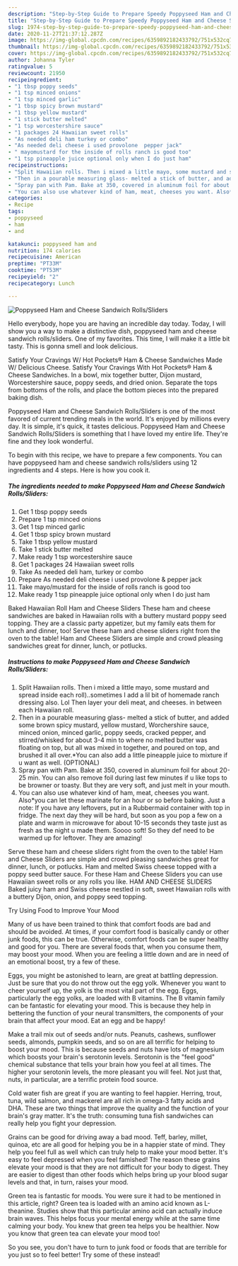 ```yaml
---
description: "Step-by-Step Guide to Prepare Speedy Poppyseed Ham and Cheese Sandwich Rolls/Sliders"
title: "Step-by-Step Guide to Prepare Speedy Poppyseed Ham and Cheese Sandwich Rolls/Sliders"
slug: 1974-step-by-step-guide-to-prepare-speedy-poppyseed-ham-and-cheese-sandwich-rolls-sliders
date: 2020-11-27T21:37:12.287Z
image: https://img-global.cpcdn.com/recipes/6359892182433792/751x532cq70/poppyseed-ham-and-cheese-sandwich-rollssliders-recipe-main-photo.jpg
thumbnail: https://img-global.cpcdn.com/recipes/6359892182433792/751x532cq70/poppyseed-ham-and-cheese-sandwich-rollssliders-recipe-main-photo.jpg
cover: https://img-global.cpcdn.com/recipes/6359892182433792/751x532cq70/poppyseed-ham-and-cheese-sandwich-rollssliders-recipe-main-photo.jpg
author: Johanna Tyler
ratingvalue: 5
reviewcount: 21950
recipeingredient:
- "1 tbsp poppy seeds"
- "1 tsp minced onions"
- "1 tsp minced garlic"
- "1 tbsp spicy brown mustard"
- "1 tbsp yellow mustard"
- "1 stick butter melted"
- "1 tsp worcestershire sauce"
- "1 packages 24 Hawaiian sweet rolls"
- "As needed deli ham turkey or combo"
- "As needed deli cheese i used provolone  pepper jack"
- " mayomustard for the inside of rolls ranch is good too"
- "1 tsp pineapple juice optional only when I do just ham"
recipeinstructions:
- "Split Hawaiian rolls. Then i mixed a little mayo, some mustard and spread inside each roll)..sometimes I add a lil bit of homemade ranch dressing also. Lol Then layer your deli meat, and cheeses. in between each Hawaiian roll."
- "Then in a pourable measuring glass- melted a stick of butter, and added some brown spicy mustard, yellow mustard, Worchershire sauce, minced onion, minced garlic, poppy seeds, cracked pepper, and stirred/whisked for about 3-4 min to where no melted butter was floating on top, but all was mixed in together, and poured on top, and brushed it all over.*You can also add a little pineapple juice to mixture if u want as well. (OPTIONAL)"
- "Spray pan with Pam. Bake at 350, covered in aluminum foil for about 20-25 min. You can also remove foil during last few minutes if u like tops to be browner or toasty. But they are very soft, and just melt in your mouth."
- "You can also use whatever kind of ham, meat, cheeses you want. Also*you can let these marinate for an hour or so before baking. Just a note: If you have any leftovers, put in a Rubbermaid container with top in fridge. The next day they will be hard, but soon as you pop a few on a plate and warm in microwave for about 10-15 seconds they taste just as fresh as the night u made them. Soooo soft! So they def need to be warmed up for leftover. They are amazing!"
categories:
- Recipe
tags:
- poppyseed
- ham
- and

katakunci: poppyseed ham and 
nutrition: 174 calories
recipecuisine: American
preptime: "PT33M"
cooktime: "PT53M"
recipeyield: "2"
recipecategory: Lunch

---
```



![Poppyseed Ham and Cheese Sandwich Rolls/Sliders](https://img-global.cpcdn.com/recipes/6359892182433792/751x532cq70/poppyseed-ham-and-cheese-sandwich-rollssliders-recipe-main-photo.jpg)

Hello everybody, hope you are having an incredible day today. Today, I will show you a way to make a distinctive dish, poppyseed ham and cheese sandwich rolls/sliders. One of my favorites. This time, I will make it a little bit tasty. This is gonna smell and look delicious.

Satisfy Your Cravings W/ Hot Pockets® Ham &amp; Cheese Sandwiches Made W/ Delicious Cheese. Satisfy Your Cravings With Hot Pockets® Ham &amp; Cheese Sandwiches. In a bowl, mix together butter, Dijon mustard, Worcestershire sauce, poppy seeds, and dried onion. Separate the tops from bottoms of the rolls, and place the bottom pieces into the prepared baking dish.

Poppyseed Ham and Cheese Sandwich Rolls/Sliders is one of the most favored of current trending meals in the world. It's enjoyed by millions every day. It is simple, it's quick, it tastes delicious. Poppyseed Ham and Cheese Sandwich Rolls/Sliders is something that I have loved my entire life. They're fine and they look wonderful.


To begin with this recipe, we have to prepare a few components. You can have poppyseed ham and cheese sandwich rolls/sliders using 12 ingredients and 4 steps. Here is how you cook it.

<!--inarticleads1-->

##### The ingredients needed to make Poppyseed Ham and Cheese Sandwich Rolls/Sliders:

1. Get 1 tbsp poppy seeds
1. Prepare 1 tsp minced onions
1. Get 1 tsp minced garlic
1. Get 1 tbsp spicy brown mustard
1. Take 1 tbsp yellow mustard
1. Take 1 stick butter melted
1. Make ready 1 tsp worcestershire sauce
1. Get 1 packages 24 Hawaiian sweet rolls
1. Take As needed deli ham, turkey or combo
1. Prepare As needed deli cheese i used provolone &amp; pepper jack
1. Take  mayo/mustard for the inside of rolls ranch is good too
1. Make ready 1 tsp pineapple juice optional only when I do just ham


Baked Hawaiian Roll Ham and Cheese Sliders These ham and cheese sandwiches are baked in Hawaiian rolls with a buttery mustard poppy seed topping. They are a classic party appetizer, but my family eats them for lunch and dinner, too! Serve these ham and cheese sliders right from the oven to the table! Ham and Cheese Sliders are simple and crowd pleasing sandwiches great for dinner, lunch, or potlucks. 

<!--inarticleads2-->

##### Instructions to make Poppyseed Ham and Cheese Sandwich Rolls/Sliders:

1. Split Hawaiian rolls. Then i mixed a little mayo, some mustard and spread inside each roll)..sometimes I add a lil bit of homemade ranch dressing also. Lol Then layer your deli meat, and cheeses. in between each Hawaiian roll.
1. Then in a pourable measuring glass- melted a stick of butter, and added some brown spicy mustard, yellow mustard, Worchershire sauce, minced onion, minced garlic, poppy seeds, cracked pepper, and stirred/whisked for about 3-4 min to where no melted butter was floating on top, but all was mixed in together, and poured on top, and brushed it all over.*You can also add a little pineapple juice to mixture if u want as well. (OPTIONAL)
1. Spray pan with Pam. Bake at 350, covered in aluminum foil for about 20-25 min. You can also remove foil during last few minutes if u like tops to be browner or toasty. But they are very soft, and just melt in your mouth.
1. You can also use whatever kind of ham, meat, cheeses you want. Also*you can let these marinate for an hour or so before baking. Just a note: If you have any leftovers, put in a Rubbermaid container with top in fridge. The next day they will be hard, but soon as you pop a few on a plate and warm in microwave for about 10-15 seconds they taste just as fresh as the night u made them. Soooo soft! So they def need to be warmed up for leftover. They are amazing!


Serve these ham and cheese sliders right from the oven to the table! Ham and Cheese Sliders are simple and crowd pleasing sandwiches great for dinner, lunch, or potlucks. Ham and melted Swiss cheese topped with a poppy seed butter sauce. For these Ham and Cheese Sliders you can use Hawaiian sweet rolls or any rolls you like. HAM AND CHEESE SLIDERS Baked juicy ham and Swiss cheese nestled in soft, sweet Hawaiian rolls with a buttery Dijon, onion, and poppy seed topping. 

Try Using Food to Improve Your Mood


Many of us have been trained to think that comfort foods are bad and should be avoided. At times, if your comfort food is basically candy or other junk foods, this can be true. Otherwise, comfort foods can be super healthy and good for you. There are several foods that, when you consume them, may boost your mood. When you are feeling a little down and are in need of an emotional boost, try a few of these.

Eggs, you might be astonished to learn, are great at battling depression. Just be sure that you do not throw out the egg yolk. Whenever you want to cheer yourself up, the yolk is the most vital part of the egg. Eggs, particularly the egg yolks, are loaded with B vitamins. The B vitamin family can be fantastic for elevating your mood. This is because they help in bettering the function of your neural transmitters, the components of your brain that affect your mood. Eat an egg and be happy!

Make a trail mix out of seeds and/or nuts. Peanuts, cashews, sunflower seeds, almonds, pumpkin seeds, and so on are all terrific for helping to boost your mood. This is because seeds and nuts have lots of magnesium which boosts your brain's serotonin levels. Serotonin is the "feel good" chemical substance that tells your brain how you feel at all times. The higher your serotonin levels, the more pleasant you will feel. Not just that, nuts, in particular, are a terrific protein food source.

Cold water fish are great if you are wanting to feel happier. Herring, trout, tuna, wild salmon, and mackerel are all rich in omega-3 fatty acids and DHA. These are two things that improve the quality and the function of your brain's gray matter. It's the truth: consuming tuna fish sandwiches can really help you fight your depression. 

Grains can be good for driving away a bad mood. Teff, barley, millet, quinoa, etc are all good for helping you be in a happier state of mind. They help you feel full as well which can truly help to make your mood better. It's easy to feel depressed when you feel famished! The reason these grains elevate your mood is that they are not difficult for your body to digest. They are easier to digest than other foods which helps bring up your blood sugar levels and that, in turn, raises your mood.

Green tea is fantastic for moods. You were sure it had to be mentioned in this article, right? Green tea is loaded with an amino acid known as L-theanine. Studies show that this particular amino acid can actually induce brain waves. This helps focus your mental energy while at the same time calming your body. You knew that green tea helps you be healthier. Now you know that green tea can elevate your mood too!

So you see, you don't have to turn to junk food or foods that are terrible for you just so to feel better! Try some of these instead!

